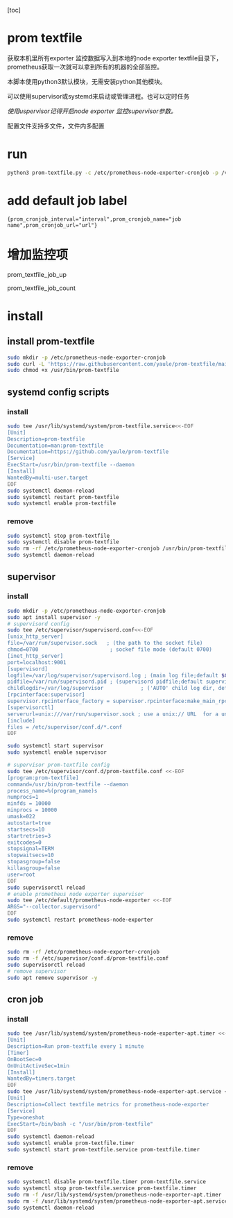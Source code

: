 [toc]

# prom textfile

获取本机里所有exporter 监控数据写入到本地的node exporter textfile目录下，prometheus获取一次就可以拿到所有的机器的全部监控。

本脚本使用python3默认模块，无需安装python其他模块。

可以使用supervisor或systemd来启动或管理进程。也可以定时任务

*使用uspervisor记得开启node exporter 监控supervisor参数。*

配置文件支持多文件，文件内多配置

# run

```sh
python3 prom-textfile.py -c /etc/prometheus-node-exporter-cronjob -p /var/lib/prometheus/node-exporter --debug
```

# add default job label

`{prom_cronjob_interval="interval",prom_cronjob_name="job name",prom_cronjob_url="url"}`

# 增加监控项

prom_textfile_job_up

prom_textfile_job_count
# install

## install prom-textfile

```sh
sudo mkdir -p /etc/prometheus-node-exporter-cronjob
sudo curl -L 'https://raw.githubusercontent.com/yaule/prom-textfile/main/prom-textfile.py' -o /usr/bin/prom-textfile
sudo chmod +x /usr/bin/prom-textfile
```

## systemd config scripts

### install

```sh
sudo tee /usr/lib/systemd/system/prom-textfile.service<<-EOF
[Unit]
Description=prom-textfile
Documentation=man:prom-textfile
Documentation=https://github.com/yaule/prom-textfile
[Service]
ExecStart=/usr/bin/prom-textfile --daemon
[Install]
WantedBy=multi-user.target
EOF
sudo systemctl daemon-reload
sudo systemctl restart prom-textfile
sudo systemctl enable prom-textfile
```

### remove

```sh
sudo systemctl stop prom-textfile
sudo systemctl disable prom-textfile
sudo rm -rf /etc/prometheus-node-exporter-cronjob /usr/bin/prom-textfile /usr/lib/systemd/system/prom-textfile.service
sudo systemctl daemon-reload
```

## supervisor
### install

```sh
sudo mkdir -p /etc/prometheus-node-exporter-cronjob
sudo apt install supervisor -y
# supervisord config
sudo tee /etc/supervisor/supervisord.conf<<-EOF
[unix_http_server]
file=/var/run/supervisor.sock   ; (the path to the socket file)
chmod=0700                       ; sockef file mode (default 0700)
[inet_http_server]
port=localhost:9001
[supervisord]
logfile=/var/log/supervisor/supervisord.log ; (main log file;default $CWD/supervisord.log)
pidfile=/var/run/supervisord.pid ; (supervisord pidfile;default supervisord.pid)
childlogdir=/var/log/supervisor            ; ('AUTO' child log dir, default $TEMP)
[rpcinterface:supervisor]
supervisor.rpcinterface_factory = supervisor.rpcinterface:make_main_rpcinterface
[supervisorctl]
serverurl=unix:///var/run/supervisor.sock ; use a unix:// URL  for a unix socket
[include]
files = /etc/supervisor/conf.d/*.conf
EOF

sudo systemctl start supervisor
sudo systemctl enable supervisor

# supervisor prom-textfile config
sudo tee /etc/supervisor/conf.d/prom-textfile.conf <<-EOF
[program:prom-textfile]
command=/usr/bin/prom-textfile --daemon
process_name=%(program_name)s
numprocs=1
minfds = 10000
minprocs = 10000
umask=022
autostart=true
startsecs=10
startretries=3
exitcodes=0
stopsignal=TERM
stopwaitsecs=10
stopasgroup=false
killasgroup=false
user=root
EOF
sudo supervisorctl reload
# enable prometheus node exporter supervisor
sudo tee /etc/default/prometheus-node-exporter <<-EOF
ARGS="--collector.supervisord"
EOF
sudo systemctl restart prometheus-node-exporter
```
### remove

```sh
sudo rm -rf /etc/prometheus-node-exporter-cronjob
sudo rm -f /etc/supervisor/conf.d/prom-textfile.conf
sudo supervisorctl reload
# remove supervisor
sudo apt remove supervisor -y
```

## cron job

### install

```sh
sudo tee /usr/lib/systemd/system/prometheus-node-exporter-apt.timer <<-EOF
[Unit]
Description=Run prom-textfile every 1 minute
[Timer]
OnBootSec=0
OnUnitActiveSec=1min
[Install]
WantedBy=timers.target
EOF
sudo tee /usr/lib/systemd/system/prometheus-node-exporter-apt.service <<-EOF
[Unit]
Description=Collect textfile metrics for prometheus-node-exporter
[Service]
Type=oneshot
ExecStart=/bin/bash -c "/usr/bin/prom-textfile"
EOF
sudo systemctl daemon-reload
sudo systemctl enable prom-textfile.timer
sudo systemctl start prom-textfile.service prom-textfile.timer
```

### remove

```sh
sudo systemctl disable prom-textfile.timer prom-textfile.service
sudo systemctl stop prom-textfile.service prom-textfile.timer
sudo rm -f /usr/lib/systemd/system/prometheus-node-exporter-apt.timer
sudo rm -f /usr/lib/systemd/system/prometheus-node-exporter-apt.service
sudo systemctl daemon-reload
```

